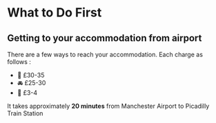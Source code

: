 # What to Do First
## Getting to your accommodation from airport  
There are a few ways to reach your accommodation. Each charge as follows :  
* 🚖 £30-35
* 🚘 £25-30 
* 🚆 £3-4  

It takes approximately **20 minutes** from Manchester Airport to Picadilly Train Station 



